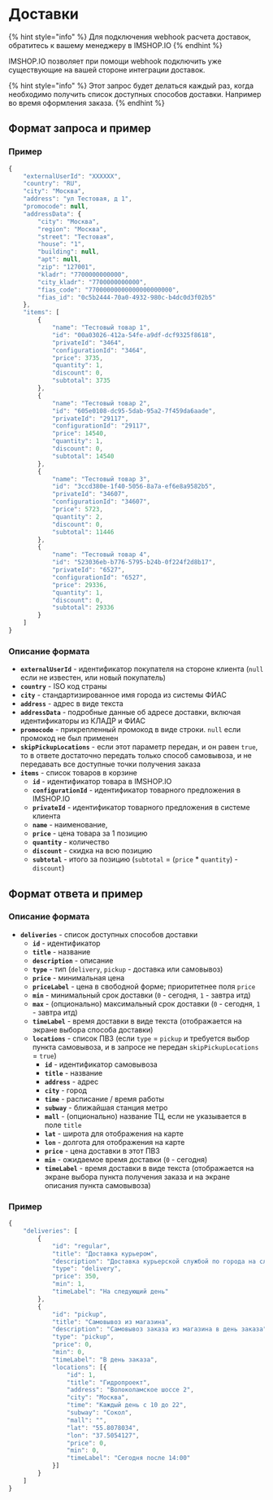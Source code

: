 # Доставки

{% hint style="info" %}
Для подключения webhook расчета доставок, обратитесь к вашему менеджеру в IMSHOP.IO
{% endhint %}

IMSHOP.IO позволяет при помощи webhook подключить уже существующие на вашей стороне интеграции доставок.

{% hint style="info" %}
Этот запрос будет делаться каждый раз, когда необходимо получить список доступных способов доставки. Например во время оформления заказа.
{% endhint %}

## Формат запроса и пример

### Пример

```javascript
{
    "externalUserId": "XXXXXX",
    "country": "RU",
    "city": "Москва",
    "address": "ул Тестовая, д 1",
    "promocode": null,
    "addressData": {
        "city": "Москва",
        "region": "Москва",
        "street": "Тестовая",
        "house": "1",
        "building": null,
        "apt": null,
        "zip": "127001",
        "kladr": "7700000000000",
        "city_kladr": "7700000000000",
        "fias_code": "77000000000000000000000",
        "fias_id": "0c5b2444-70a0-4932-980c-b4dc0d3f02b5"
    },
    "items": [
        {
            "name": "Тестовый товар 1",
            "id": "00a03026-412a-54fe-a9df-dcf9325f8618",
            "privateId": "3464",
            "configurationId": "3464",
            "price": 3735,
            "quantity": 1,
            "discount": 0,
            "subtotal": 3735
        },
        {
            "name": "Тестовый товар 2",
            "id": "605e0108-dc95-5dab-95a2-7f459da6aade",
            "privateId": "29117",
            "configurationId": "29117",
            "price": 14540,
            "quantity": 1,
            "discount": 0,
            "subtotal": 14540
        },
        {
            "name": "Тестовый товар 3",
            "id": "3ccd380e-1f40-5056-8a7a-ef6e8a9582b5",
            "privateId": "34607",
            "configurationId": "34607",
            "price": 5723,
            "quantity": 2,
            "discount": 0,
            "subtotal": 11446
        },
        {
            "name": "Тестовый товар 4",
            "id": "523036eb-b776-5795-b24b-0f224f2d8b17",
            "privateId": "6527",
            "configurationId": "6527",
            "price": 29336,
            "quantity": 1,
            "discount": 0,
            "subtotal": 29336
        }
    ]
}
```

### Описание формата

* **`externalUserId`** - идентификатор покупателя на стороне клиента \(`null` если не известен, или новый покупатель\)
* **`country`** - ISO код страны
* **`city`** - стандартизированное имя города из системы ФИАС
* **`address`** - адрес в виде текста
* **`addressData`** - подробные данные об адресе доставки, включая идентификаторы из КЛАДР и ФИАС
* **`promocode`** - прикрепленный промокод в виде строки. `null` если промокод не был применен
* **`skipPickupLocations`** - если этот параметр передан, и он равен `true`, то в ответе достаточно передать только способ самовывоза, и не передавать все доступные точки получения заказа
* **`items`** - список товаров в корзине
  * **`id`** - идентификатор товара в IMSHOP.IO
  * **`configurationId`** - идентификатор товарного предложения в IMSHOP.IO
  * **`privateId`** - идентификатор товарного предложения в системе клиента
  * **`name`** - наименование,
  * **`price`** - цена товара за 1 позицию
  * **`quantity`** - количество
  * **`discount`** - скидка на всю позицию
  * **`subtotal`** - итого за позицию \(`subtotal` = \(`price` \* `quantity`\) - `discount`\)

## Формат ответа и пример

### Описание формата

* **`deliveries`** - список доступных способов доставки
  * **`id`** - идентификатор
  * **`title`** - название
  * **`description`** - описание
  * **`type`** - тип \(`delivery`, `pickup` - доставка или самовывоз\)
  * **`price`** - минимальная цена
  * **`priceLabel`** - цена в свободной форме; приоритетнее поля `price`
  * **`min`** - минимальный срок доставки \(`0` - сегодня, `1` - завтра итд\)
  * **`max`** - \(опционально\) максимальный срок доставки \(`0` - сегодня, `1` - завтра итд\)
  * **`timeLabel`** - время доставки в виде текста \(отображается на экране выбора способа доставки\)
  * **`locations`** - список ПВЗ \(если `type` = `pickup` и требуется выбор пункта самовывоза, и в запросе не передан `skipPickupLocations` = `true`\)
    * **`id`** - идентификатор самовывоза
    * **`title`** - название
    * **`address`** - адрес
    * **`city`** - город
    * **`time`** - расписание / время работы
    * **`subway`** - ближайшая станция метро
    * **`mall`** - \(опционально\) название ТЦ, если не указывается в поле `title`
    * **`lat`** - широта для отображения на карте
    * **`lon`** - долгота для отображения на карте
    * **`price`** - цена доставки в этот ПВЗ
    * **`min`** - ожидаемое время доставки \(`0` - сегодня\)
    * **`timeLabel`** - время доставки в виде текста \(отображается на экране выбора пункта получения заказа и на экране описания пункта самовывоза\)

### Пример

```javascript
{
    "deliveries": [
        {
            "id": "regular",
            "title": "Доставка курьером",
            "description": "Доставка курьерской службой по города на следующий день",
            "type": "delivery",
            "price": 350,
            "min": 1,
            "timeLabel": "На следующий день"
        },
        {
            "id": "pickup",
            "title": "Самовывоз из магазина",
            "description": "Самовывоз заказа из магазина в день заказа",
            "type": "pickup",
            "price": 0,
            "min": 0,
            "timeLabel": "В день заказа",
            "locations": [{
                "id": 1,
                "title": "Гидропроект",
                "address": "Волоколамское шоссе 2",
                "city": "Москва",
                "time": "Каждый день с 10 до 22",
                "subway": "Сокол",
                "mall": "",
                "lat": "55.8078034",
                "lon": "37.5054127",
                "price": 0,
                "min": 0,
                "timeLabel": "Сегодня после 14:00"
            }]
        }
    ]
}
```


